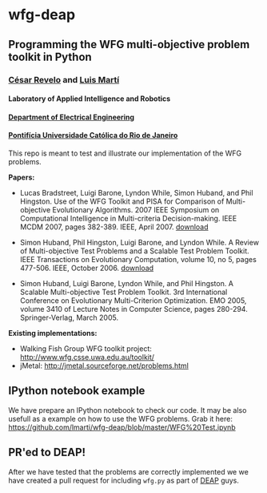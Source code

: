 # wfg-deap

## Programming the WFG multi-objective problem toolkit in Python

### [César Revelo](https://github.com/CesarRevelo) and [Luis Martí](http://lmarti.com)
#### Laboratory of Applied Intelligence and Robotics
#### [Department of Electrical Engineering](http://www.ele.puc-rio.br)
#### [Pontifícia Universidade Católica do Rio de Janeiro](http://www.puc-rio.br)

This repo is meant to test and illustrate our implementation of the WFG problems.

**Papers:**

* Lucas Bradstreet, Luigi Barone, Lyndon While, Simon Huband, and Phil Hingston. Use of the WFG Toolkit and PISA for Comparison of Multi-objective Evolutionary Algorithms. 2007 IEEE Symposium on Computational Intelligence in Multi-criteria Decision-making. IEEE MCDM 2007, pages 382-389. IEEE, April 2007. [download](http://www.wfg.csse.uwa.edu.au/publications/WFG2007b.pdf)

* Simon Huband, Phil Hingston, Luigi Barone, and Lyndon While. A Review of Multi-objective Test Problems and a Scalable Test Problem Toolkit. IEEE Transactions on Evolutionary Computation, volume 10, no 5, pages 477-506. IEEE, October 2006. [download](http://www.wfg.csse.uwa.edu.au/publications/WFG2006c.pdf)

* Simon Huband, Luigi Barone, Lyndon While, and Phil Hingston. A Scalable Multi-objective Test Problem Toolkit. 3rd International Conference on Evolutionary Multi-Criterion Optimization. EMO 2005, volume 3410 of Lecture Notes in Computer Science, pages 280-294. Springer-Verlag, March 2005.

**Existing implementations:**

* Walking Fish Group WFG toolkit project: http://www.wfg.csse.uwa.edu.au/toolkit/
* jMetal: http://jmetal.sourceforge.net/problems.html

## IPython notebook example

We have prepare an IPython notebook to check our code. It may be also usefull as a example on how to use the WFG problems. Grab it here: https://github.com/lmarti/wfg-deap/blob/master/WFG%20Test.ipynb

## PR'ed to DEAP!

After we have tested that the problems are correctly implemented we we have created a pull request for including `wfg.py` as part of [DEAP](http://github.com/deap/DEAP) guys.

